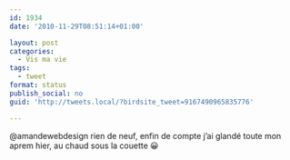 ```yaml
---
id: 1934
date: '2010-11-29T08:51:14+01:00'

layout: post
categories:
  - Vis ma vie
tags:
  - tweet
format: status
publish_social: no
guid: 'http://tweets.local/?birdsite_tweet=9167490965835776'

---
```


@amandewebdesign rien de neuf, enfin de compte j’ai glandé toute mon aprem hier, au chaud sous la couette 😀